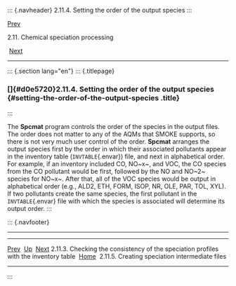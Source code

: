 ::: {.navheader}
2.11.4. Setting the order of the output species
:::

[Prev](ch02s11s03.html) 

2.11. Chemical speciation processing

 [Next](ch02s11s05.html)

------------------------------------------------------------------------

::: {.section lang="en"}
::: {.titlepage}
<div>

<div>

### []{#d0e5720}2.11.4. Setting the order of the output species {#setting-the-order-of-the-output-species .title}

</div>

</div>
:::

The **Spcmat** program controls the order of the species in the output
files. The order does not matter to any of the AQMs that SMOKE supports,
so there is not very much user control of the order. **Spcmat** arranges
the output species first by the order in which their associated
pollutants appear in the inventory table (`INVTABLE`{.envar}) file, and
next in alphabetical order. For example, if an inventory included CO,
NO~x~, and VOC, the CO species from the CO pollutant would be first,
followed by the NO and NO~2~ species for NO~x~. After that, all of the
VOC species would be output in alphabetical order (e.g., ALD2, ETH,
FORM, ISOP, NR, OLE, PAR, TOL, XYL). If two pollutants create the same
species, the first pollutant in the `INVTABLE`{.envar} file with which
the species is associated will determine its output order.
:::

::: {.navfooter}

------------------------------------------------------------------------

  --------------------------------------------------------------------------------------- -------------------- -------------------------------------------------
  [Prev](ch02s11s03.html)                                                                  [Up](ch02s11.html)                            [Next](ch02s11s05.html)
  2.11.3. Checking the consistency of the speciation profiles with the inventory table     [Home](index.html)     2.11.5. Creating speciation intermediate files
  --------------------------------------------------------------------------------------- -------------------- -------------------------------------------------
:::
